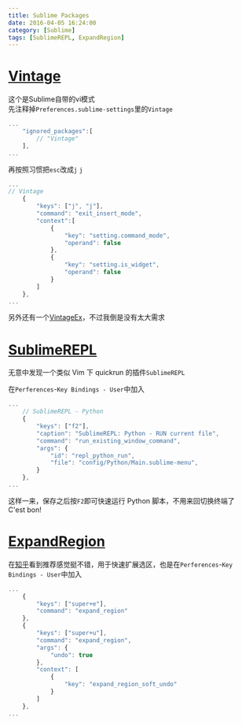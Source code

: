 ```yaml
---
title: Sublime Packages
date: 2016-04-05 16:24:00
category: [Sublime]
tags: [SublimeREPL, ExpandRegion]
---
```


# [Vintage](https://github.com/sublimehq/Vintage)

这个是Sublime自带的vi模式  
先注释掉`Preferences.sublime-settings`里的`Vintage`

```js Preferences.sublime-settings
...
    "ignored_packages":[
        // "Vintage"
    ],
...
```

再按照习惯把`esc`改成`j` `j`

```js Default (OSX).sublime-keymap
...
// Vintage
    {
        "keys": ["j", "j"],
        "command": "exit_insert_mode",
        "context":[
            {
                "key": "setting.command_mode",
                "operand": false
            },
            {
                "key": "setting.is_widget",
                "operand": false
            }
        ]
    },
...
```
另外还有一个[VintageEx](https://github.com/SublimeText/VintageEx)，不过我倒是没有太大需求


# [SublimeREPL](https://github.com/wuub/SublimeREPL)

无意中发现一个类似 Vim 下 quickrun 的插件`SublimeREPL`

在`Perferences`-`Key Bindings - User`中加入

```js Default (OSX).sublime-keymap
...
    // SublimeREPL - Python
    {
        "keys": ["f2"],
        "caption": "SublimeREPL: Python - RUN current file",
        "command": "run_existing_window_command",
        "args": {
            "id": "repl_python_run",
            "file": "config/Python/Main.sublime-menu",
        }
    },
...
```

这样一来，保存之后按`F2`即可快速运行 Python 脚本，不用来回切换终端了   
C'est bon!

# [ExpandRegion](https://github.com/aronwoost/sublime-expand-region)

在[知乎](https://www.zhihu.com/question/24896283)看到推荐感觉挺不错，用于快速扩展选区，也是在`Perferences`-`Key Bindings - User`中加入

```js Default (OSX).sublime-keymap
...
    {
        "keys": ["super+e"],
        "command": "expand_region"
    },
    {
        "keys": ["super+u"],
        "command": "expand_region",
        "args": {
            "undo": true
        },
        "context": [
            {
                "key": "expand_region_soft_undo"
            }
        ]
    },
...
```